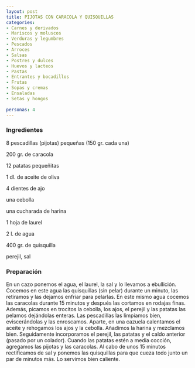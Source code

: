 ```yaml
---
layout: post
title: PIJOTAS CON CARACOLA Y QUISQUILLAS
categories:
- Carnes y derivados
- Mariscos y moluscos
- Verduras y legumbres
- Pescados
- Arroces
- Salsas
- Postres y dulces
- Huevos y lacteos
- Pastas
- Entrantes y bocadillos
- Frutas
- Sopas y cremas
- Ensaladas
- Setas y hongos
 
personas: 4 
---
```

<h3>Ingredientes</h3>
8 pescadillas (pijotas) pequeñas (150 gr. cada una)

200 gr. de caracola

12 patatas pequeñitas

1 dl. de aceite de oliva

4 dientes de ajo

una cebolla

una cucharada de harina

1 hoja de laurel

2 l. de agua

400 gr. de quisquilla

perejil, sal

<h3>Preparación</h3>
En un cazo ponemos el agua, el laurel, la sal y lo llevamos a ebullición. Cocemos en este agua las quisquillas (sin pelar) durante un minuto, las retiramos y las dejamos enfriar para pelarlas. En este mismo agua cocemos las caracolas durante 15 minutos y después las cortamos en rodajas finas. Además, picamos en trocitos la cebolla, los ajos, el perejil y las patatas las pelamos dejándolas enteras. Las pescadillas las limpiamos bien, eviscerándolas y las enroscamos. Aparte, en una cazuela calentamos el aceite y rehogamos los ajos y la cebolla. Añadimos la harina y mezclamos bien. Seguidamente incorporamos el perejil, las patatas y el caldo anterior (pasado por un colador). Cuando las patatas estén a media cocción, agregamos las pijotas y las caracolas. Al cabo de unos 15 minutos rectificamos de sal y ponemos las quisquillas para que cueza todo junto un par de minutos más. Lo servimos bien caliente.

